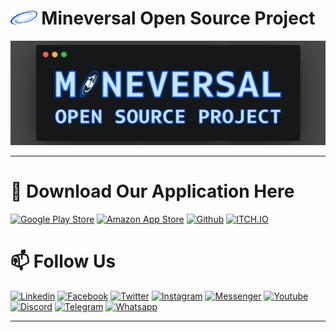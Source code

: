 # <img height="22" src="/images/mineversal.png"> Mineversal Open Source Project

![Open Source Project Mineversal](/images/banner31.png)

----

# 🛒 Download Our Application Here
[![Google Play Store](https://img.shields.io/badge/Google_Play_Store-414141?style=for-the-badge&logo=google-play&logoColor=white)](https://play.google.com/store/apps/dev?id=7070273527676427905)
[![Amazon App Store](https://img.shields.io/badge/Amazon_App_Store-0D96F6?style=for-the-badge&logo=amazon&logoColor=white)](https://www.amazon.com/s?i=mobile-apps&rh=p_4%3AMineversal&search-type=ss)
[![Github](https://img.shields.io/badge/GitHub-000000?style=for-the-badge&logo=github&logoColor=white)](https://github.com/mineversal)
[![ITCH.IO](https://img.shields.io/badge/Itch.io-FA5C5C?style=for-the-badge&logo=itchdotio&logoColor=white)](https://mineversal.itch.io/)

# 📫 Follow Us
[![Linkedin](https://img.shields.io/badge/LinkedIn-0077B5?style=for-the-badge&logo=linkedin&logoColor=white)](https://www.linkedin.com/company/mineversal/)
[![Facebook](https://img.shields.io/badge/Facebook-1877F2?style=for-the-badge&logo=facebook&logoColor=white)](https://facebook.com/mineversal/)
[![Twitter](https://img.shields.io/badge/Twitter-1DA1F2?style=for-the-badge&logo=twitter&logoColor=white)](https://twitter.com/mineversal_)
[![Instagram](https://img.shields.io/badge/Instagram-E4405F?style=for-the-badge&logo=instagram&logoColor=white)](https://instagram.com/mineversal/)
[![Messenger](https://img.shields.io/badge/Messenger-00B2FF?style=for-the-badge&logo=messenger&logoColor=white)](https://m.me/mineversal)
[![Youtube](https://img.shields.io/badge/YouTube-FF0000?style=for-the-badge&logo=youtube&logoColor=white)](https://youtube.com/mineversal)
[![Discord](https://img.shields.io/badge/Discord-7289DA?style=for-the-badge&logo=discord&logoColor=white)](https://discord.gg/nzWXePCBrg)
[![Telegram](https://img.shields.io/badge/Telegram-2CA5E0?style=for-the-badge&logo=telegram&logoColor=white)](https://t.me/mineversal)
[![Whatsapp](https://img.shields.io/badge/WhatsApp-25D366?style=for-the-badge&logo=whatsapp&logoColor=white)](https://wa.me/+6285156633114)

----

